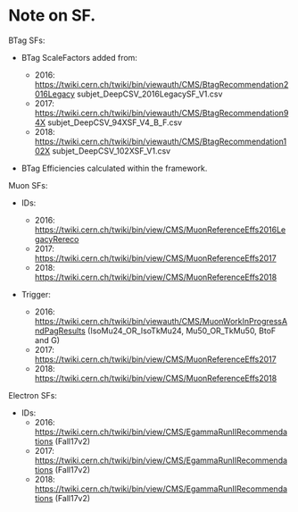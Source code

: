 # Note on SF.

BTag SFs:
- BTag ScaleFactors added from:
  - 2016: https://twiki.cern.ch/twiki/bin/viewauth/CMS/BtagRecommendation2016Legacy subjet_DeepCSV_2016LegacySF_V1.csv
  - 2017: https://twiki.cern.ch/twiki/bin/viewauth/CMS/BtagRecommendation94X subjet_DeepCSV_94XSF_V4_B_F.csv
  - 2018: https://twiki.cern.ch/twiki/bin/viewauth/CMS/BtagRecommendation102X subjet_DeepCSV_102XSF_V1.csv

- BTag Efficiencies calculated within the framework.


Muon SFs:
- IDs:
  - 2016: https://twiki.cern.ch/twiki/bin/view/CMS/MuonReferenceEffs2016LegacyRereco
  - 2017: https://twiki.cern.ch/twiki/bin/view/CMS/MuonReferenceEffs2017
  - 2018: https://twiki.cern.ch/twiki/bin/view/CMS/MuonReferenceEffs2018

- Trigger:
  - 2016: https://twiki.cern.ch/twiki/bin/viewauth/CMS/MuonWorkInProgressAndPagResults (IsoMu24_OR_IsoTkMu24, Mu50_OR_TkMu50, BtoF and G) 
  - 2017: https://twiki.cern.ch/twiki/bin/view/CMS/MuonReferenceEffs2017
  - 2018: https://twiki.cern.ch/twiki/bin/view/CMS/MuonReferenceEffs2018 


Electron SFs:
- IDs:
  - 2016: https://twiki.cern.ch/twiki/bin/view/CMS/EgammaRunIIRecommendations (Fall17v2)
  - 2017: https://twiki.cern.ch/twiki/bin/view/CMS/EgammaRunIIRecommendations (Fall17v2)
  - 2018: https://twiki.cern.ch/twiki/bin/view/CMS/EgammaRunIIRecommendations (Fall17v2)
